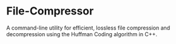 # File-Compressor
A command-line utility for efficient, lossless file compression and decompression using the Huffman Coding algorithm in C++.

